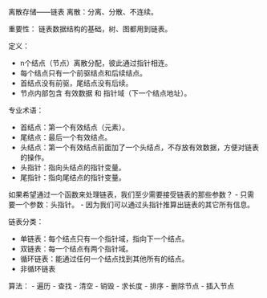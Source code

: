 离散存储——链表
离散：分离、分散、不连续。

重要性：
链表数据结构的基础，树、图都用到链表。

定义：
- n个结点（节点）离散分配，彼此通过指针相连。
- 每个结点只有一个前驱结点和后续结点。
- 首结点没有前驱，尾结点没有后续。
- 节点内部包含 有效数据 和 指针域（下一个结点地址）。

专业术语：
- 首结点：第一个有效结点（元素）。
- 尾结点：最后一个有效结点。
- 头结点：第一个有效结点前面加了一个头结点，不存放有效数据，方便对链表的操作。
- 头指针：指向头结点的指针变量。
- 尾指针：指向尾结点的指针变量。


如果希望通过一个函数来处理链表，我们至少需要接受链表的那些参数？
    - 只需要一个参数：头指针。
    - 因为我们可以通过头指针推算出链表的其它所有信息。

链表分类：
- 单链表：每个结点只有一个指针域，指向下一个结点。
- 双链表：每一个结点有两个指针域。
- 循环链表：能通过任何一个结点找到其他所有的结点。
- 非循环链表

算法：
    - 遍历
    - 查找
    - 清空
    - 销毁
    - 求长度
    - 排序
    - 删除节点
    - 插入节点
